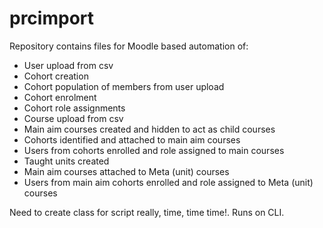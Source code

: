 # prcimport

Repository contains files for Moodle based automation of:

- User upload from csv
- Cohort creation
- Cohort population of members from user upload
- Cohort enrolment
- Cohort role assignments
- Course upload from csv
- Main aim courses created and hidden to act as child courses
- Cohorts identified and attached to main aim courses
- Users from cohorts enrolled and role assigned to main courses
- Taught units created
- Main aim courses attached to Meta (unit) courses
- Users from main aim cohorts enrolled and role assigned to Meta (unit) courses


Need to create class for script really, time, time time!.  Runs on CLI.


